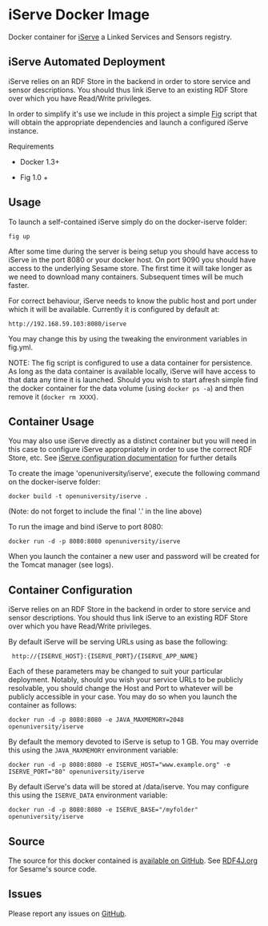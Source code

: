 iServe Docker Image
================================

Docker container for [iServe](https://github.com/kmi/iserve) a Linked Services and Sensors registry.

iServe Automated Deployment
---------------------------
iServe relies on an RDF Store in the backend in order to store service and sensor descriptions. You should thus link iServe to an existing RDF Store over which you have Read/Write privileges. 

In order to simplify it's use we include in this project a simple [Fig](http://www.fig.sh) script that will obtain the appropriate dependencies and launch a configured iServe instance. 

Requirements

* Docker 1.3+

* Fig 1.0 +

Usage
-----

To launch a self-contained iServe simply do on the docker-iserve folder:

	fig up
	
After some time during the server is being setup you should have access to iServe in the port 8080 or your docker host. On port 9090 you should have access to the underlying Sesame store. The first time it will take longer as we need to download many containers. Subsequent times will be much faster.

For correct behaviour, iServe needs to know the public host and port under which it will be available. Currently it is configured by default at:

	http://192.168.59.103:8080/iserve
	
You may change this by using the tweaking the environment variables in fig.yml.

NOTE: The fig script is configured to use a data container for persistence. As long as the data container is available locally, iServe will have access to that data any time it is launched. Should you wish to start afresh simple find the docker container for the data volume (using `docker ps -a`) and then remove it (`docker rm XXXX`).

Container Usage
---------------
You may also use iServe directly as a distinct container but you will need in this case to configure iServe appropriately in order to use the correct RDF Store, etc. See [iServe configuration documentation](http://kmi.github.io/iserve/latest/configuration.html) for further details

To create the image 'openuniversity/iserve', execute the following command on the docker-iserve folder:  

	docker build -t openuniversity/iserve .
	
(Note: do not forget to include the final '.' in the line above)

To run the image and bind iServe to port 8080:

	docker run -d -p 8080:8080 openuniversity/iserve
		
When you launch the container a new user and password will be created for the Tomcat manager (see logs).

Container Configuration
-----------------------

iServe relies on an RDF Store in the backend in order to store service and sensor descriptions. You should thus link iServe to an existing RDF Store over which you have Read/Write privileges.

By default iServe will be serving URLs using as base the following:

	 http://{ISERVE_HOST}:{ISERVE_PORT}/{ISERVE_APP_NAME}
	 
Each of these parameters may be changed to suit your particular deployment. Notably, should you wish your service URLs to be publicly resolvable, you should change the Host and Port to whatever will be publicly accessible in your case. You may do so when you launch the container as follows:

	docker run -d -p 8080:8080 -e JAVA_MAXMEMORY=2048 openuniversity/iserve


By default the memory devoted to iServe is setup to 1 GB. You may override this using the `JAVA_MAXMEMORY` environment variable:
	
	docker run -d -p 8080:8080 -e ISERVE_HOST="www.example.org" -e ISERVE_PORT="80" openuniversity/iserve
	
By default iServe's data will be stored at /data/iserve. You may configure this using the `ISERVE_DATA` environment variable:
	
	docker run -d -p 8080:8080 -e ISERVE_BASE="/myfolder" openuniversity/iserve

Source
------
The source for this docker contained is [available on GitHub](https://github.com/kmi-dockerfiles/docker-sesame).
See [RDF4J.org](http://rdf4j.org) for Sesame's source code.

Issues
------
Please report any issues on [GitHub](https://github.com/kmi-dockerfiles/docker-sesame/issues).